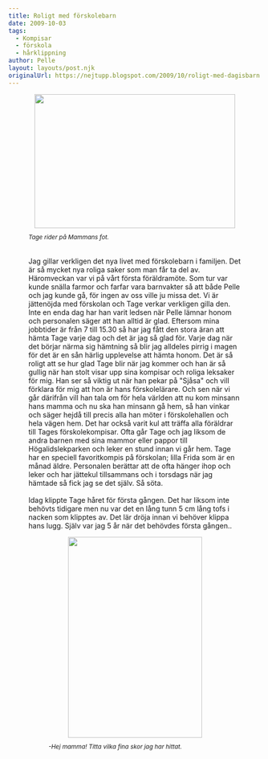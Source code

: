 ```yaml
---
title: Roligt med förskolebarn
date: 2009-10-03
tags: 
  - Kompisar
  - förskola
  - hårklippning	
author: Pelle
layout: layouts/post.njk
originalUrl: https://nejtupp.blogspot.com/2009/10/roligt-med-dagisbarn.html
---
```


<figure>
	<img src="../../../../img/_MG_8658_1024pix.jpg" style="cursor: pointer; display: block; height: 267px; margin: 0px auto 10px; text-align: center; width: 400px;"><span style="font-size: 85%;"><span style="font-style: italic;">Tage rider på Mammans fot.<br><br></span></span></div><br>Jag gillar verkligen det nya livet med förskolebarn i familjen. Det är så mycket nya roliga saker som man får ta del av. Häromveckan var vi på vårt första föräldramöte. Som tur var kunde snälla farmor och farfar vara barnvakter så att både Pelle och jag kunde gå, för ingen av oss ville ju missa det. Vi är jättenöjda med förskolan och Tage verkar verkligen gilla den. Inte en enda dag har han varit ledsen när Pelle lämnar honom och personalen säger att han alltid är glad. Eftersom mina jobbtider är från 7 till 15.30 så har jag fått den stora äran att hämta Tage varje dag och det är jag så glad för. Varje dag när det börjar närma sig hämtning så blir jag alldeles pirrig i magen för det är en sån härlig upplevelse att hämta honom. Det är så roligt att se hur glad Tage blir när jag kommer och han är så gullig när han stolt visar upp sina kompisar och roliga leksaker för mig. Han ser så viktig ut när han pekar på "Sjåsa" och vill förklara för mig att hon är hans förskolelärare. Och sen när vi går därifrån vill han tala om för hela världen att nu kom minsann hans mamma och nu ska han minsann gå hem, så han vinkar och säger hejdå till precis alla han möter i förskolehallen och hela vägen hem. Det har också varit kul att träffa alla föräldrar till Tages förskolekompisar. Ofta går Tage och jag liksom de andra barnen med sina mammor eller pappor till Högalidslekparken och leker en stund innan vi går hem. Tage har en speciell favoritkompis på förskolan; lilla Frida som är en månad äldre. Personalen berättar att de ofta hänger ihop och leker och har jättekul tillsammans och i torsdags när jag hämtade så fick jag se det själv. Så söta.<br><br>Idag klippte Tage håret för första gången. Det har liksom inte behövts tidigare men nu var det en lång tunn 5 cm lång tofs i nacken som klipptes av. Det lär dröja innan vi behöver klippa hans lugg. Själv var jag 5 år när det behövdes första gången..

<figure>
	<img src="../../../../img/_MG_8668_1024pix.jpg" style="cursor: pointer; display: block; height: 400px; margin: 0px auto 10px; text-align: center; width: 267px;"><span style="font-size: 85%;"><span style="font-style: italic;">-Hej mamma! Titta vilka fina skor jag har hittat.</figcaption>
</figure>
